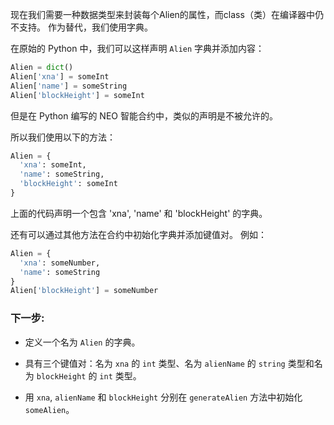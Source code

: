 现在我们需要一种数据类型来封装每个Alien的属性，而class（类）在编译器中仍不支持。
作为替代，我们使用字典。

在原始的 Python 中，我们可以这样声明 `Alien` 字典并添加内容：

```Python
Alien = dict()
Alien['xna'] = someInt
Alien['name'] = someString
Alien['blockHeight'] = someInt
```

但是在 Python 编写的 NEO 智能合约中，类似的声明是不被允许的。

所以我们使用以下的方法：

```Python
Alien = {
  'xna': someInt,
  'name': someString,
  'blockHeight': someInt
}
```

上面的代码声明一个包含 'xna', 'name' 和 'blockHeight' 的字典。

还有可以通过其他方法在合约中初始化字典并添加键值对。 例如：

```Python
Alien = {
  'xna': someNumber,
  'name': someString
}
Alien['blockHeight'] = someNumber
```

### 下一步:

- 定义一个名为 `Alien` 的字典。

- 具有三个键值对：名为 `xna` 的 `int` 类型、名为 `alienName` 的 `string` 类型和名为 `blockHeight` 的 `int` 类型。

- 用 `xna`, `alienName` 和 `blockHeight` 分别在 `generateAlien` 方法中初始化 `someAlien`。
